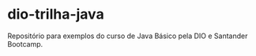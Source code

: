 # dio-trilha-java
Repositório para exemplos do curso de Java Básico pela DIO e Santander Bootcamp. 
